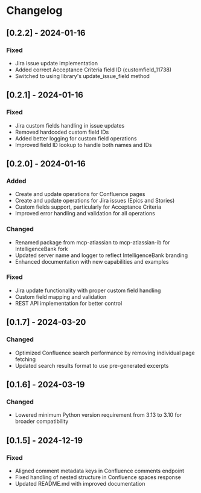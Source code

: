# Changelog

## [0.2.2] - 2024-01-16

### Fixed
- Jira issue update implementation
- Added correct Acceptance Criteria field ID (customfield_11738)
- Switched to using library's update_issue_field method

## [0.2.1] - 2024-01-16

### Fixed
- Jira custom fields handling in issue updates
- Removed hardcoded custom field IDs
- Added better logging for custom field operations
- Improved field ID lookup to handle both names and IDs

## [0.2.0] - 2024-01-16

### Added
- Create and update operations for Confluence pages
- Create and update operations for Jira issues (Epics and Stories)
- Custom fields support, particularly for Acceptance Criteria
- Improved error handling and validation for all operations

### Changed
- Renamed package from mcp-atlassian to mcp-atlassian-ib for IntelligenceBank fork
- Updated server name and logger to reflect IntelligenceBank branding
- Enhanced documentation with new capabilities and examples

### Fixed
- Jira update functionality with proper custom field handling
- Custom field mapping and validation
- REST API implementation for better control

## [0.1.7] - 2024-03-20

### Changed
- Optimized Confluence search performance by removing individual page fetching
- Updated search results format to use pre-generated excerpts

## [0.1.6] - 2024-03-19

### Changed
- Lowered minimum Python version requirement from 3.13 to 3.10 for broader compatibility

## [0.1.5] - 2024-12-19

### Fixed
- Aligned comment metadata keys in Confluence comments endpoint
- Fixed handling of nested structure in Confluence spaces response
- Updated README.md with improved documentation
